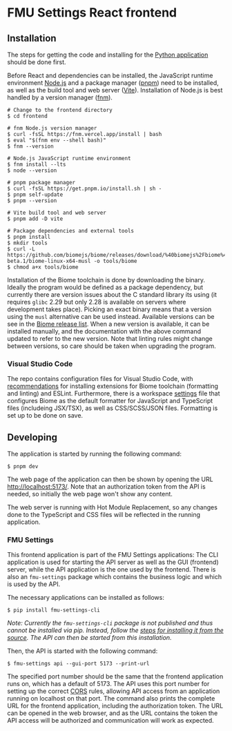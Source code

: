 # FMU Settings React frontend

## Installation

The steps for getting the code and installing for the
[Python application](../README.md#developing) should be done first.

Before React and dependencies can be installed, the JavaScript runtime environment
[Node.js](https://nodejs.org/) and a package manager ([pnpm](https://pnpm.io/)) need to
be installed, as well as the build tool and web server ([Vite](https://vite.dev/)).
Installation of Node.js is best handled by a version manager
([fnm](https://github.com/Schniz/fnm)).

```shell
# Change to the frontend directory
$ cd frontend

# fnm Node.js version manager
$ curl -fsSL https://fnm.vercel.app/install | bash
$ eval "$(fnm env --shell bash)"
$ fnm --version

# Node.js JavaScript runtime environment
$ fnm install --lts
$ node --version

# pnpm package manager
$ curl -fsSL https://get.pnpm.io/install.sh | sh -
$ pnpm self-update
$ pnpm --version

# Vite build tool and web server
$ pnpm add -D vite

# Package dependencies and external tools
$ pnpm install
$ mkdir tools
$ curl -L https://github.com/biomejs/biome/releases/download/%40biomejs%2Fbiome%402.0.0-beta.1/biome-linux-x64-musl -o tools/biome
$ chmod a+x tools/biome
```

Installation of the Biome toolchain is done by downloading the binary. Ideally the
program would be defined as a package dependency, but currently there are version issues
about the C standard library its using (it requires `glibc` 2.29 but only 2.28 is
available on servers where development takes place). Picking an exact binary means that a
version using the `musl` alternative can be used instead. Available versions can be see
in the [Biome release list](https://github.com/biomejs/biome/releases). When a new
version is available, it can be installed manually, and the documentation with the above
command updated to refer to the new version. Note that linting rules might change between
versions, so care should be taken when upgrading the program.


### Visual Studio Code

The repo contains configuration files for Visual Studio Code, with
[recommendations](../.vscode/extensions.json) for installing extensions for Biome
toolchain (formatting and linting) and ESLint. Furthermore, there is a workspace
[settings](../.vscode/settings.json) file that configures Biome as the default formatter
for JavaScript and TypeScript files (includeing JSX/TSX), as well as CSS/SCSS/JSON files.
Formatting is set up to be done on save.


## Developing

The application is started by running the following command:

```shell
$ pnpm dev
```

The web page of the application can then be shown by opening the URL
[http://localhost:5173/](http://localhost:5173/). Note that an authorization token from
the API is needed, so initially the web page won't show any content.

The web server is running with Hot Module Replacement, so any changes done to the TypeScript
and CSS files will be reflected in the running application.

### FMU Settings

This frontend application is part of the FMU Settings applications: The CLI application
is used for starting the API server as well as the GUI (frontend) server, while the API
application is the one used by the frontend. There is also an `fmu-settings` package
which contains the business logic and which is used by the API.

The necessary applications can be installed as follows:

```shell
$ pip install fmu-settings-cli
```

*Note: Currently the `fmu-settings-cli` package is not published and thus cannot be
installed via pip. Instead, follow the
[steps for installing it from the source](https://github.com/equinor/fmu-settings-cli#developing).
The API can then be started from this installation.*

Then, the API is started with the following command:

```shell
$ fmu-settings api --gui-port 5173 --print-url
```

The specified port number should be the same that the frontend application runs on,
which has a default of 5173. The API uses this port number for setting up the correct
[CORS](https://developer.mozilla.org/en-US/docs/Web/HTTP/Guides/CORS) rules, allowing API
access from an application running on localhost on that port. The command also prints the
complete URL for the frontend application, including the authorization token. The URL can
be opened in the web browser, and as the URL contains the token the API access will be
authorized and communication will work as expected.
